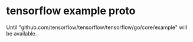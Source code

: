 # tensorflow example proto

Until "github.com/tensorflow/tensorflow/tensorflow/go/core/example" will be available.
